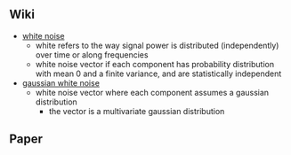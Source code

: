 

## Wiki

+ [white noise](https://en.wikipedia.org/wiki/White_noise)
    + white refers to the way signal power is distributed (independently) over time or along frequencies
    + white noise vector if each component has probability distribution with mean 0 and a finite variance, and are statistically independent
+ [gaussian white noise](https://en.wikipedia.org/wiki/Additive_white_Gaussian_noise)
    + white noise vector where each component assumes a gaussian distribution 
        + the vector is a multivariate gaussian distribution




## Paper
